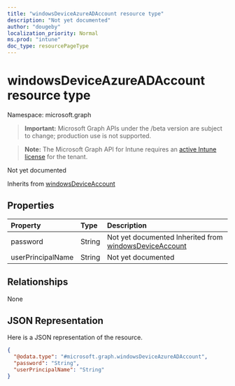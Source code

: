 ```yaml
---
title: "windowsDeviceAzureADAccount resource type"
description: "Not yet documented"
author: "dougeby"
localization_priority: Normal
ms.prod: "intune"
doc_type: resourcePageType
---
```


# windowsDeviceAzureADAccount resource type

Namespace: microsoft.graph

> **Important:** Microsoft Graph APIs under the /beta version are subject to change; production use is not supported.

> **Note:** The Microsoft Graph API for Intune requires an [active Intune license](https://go.microsoft.com/fwlink/?linkid=839381) for the tenant.

Not yet documented


Inherits from [windowsDeviceAccount](../resources/intune-devices-windowsdeviceaccount.md)

## Properties
|Property|Type|Description|
|:---|:---|:---|
|password|String|Not yet documented Inherited from [windowsDeviceAccount](../resources/intune-devices-windowsdeviceaccount.md)|
|userPrincipalName|String|Not yet documented|

## Relationships
None

## JSON Representation
Here is a JSON representation of the resource.
<!-- {
  "blockType": "resource",
  "@odata.type": "microsoft.graph.windowsDeviceAzureADAccount"
}
-->
``` json
{
  "@odata.type": "#microsoft.graph.windowsDeviceAzureADAccount",
  "password": "String",
  "userPrincipalName": "String"
}
```



